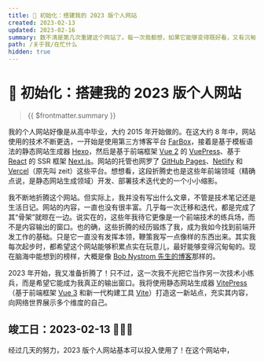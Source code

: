 ```yaml
---
title: 🔄 初始化：搭建我的 2023 版个人网站
created: 2023-02-13
updated: 2023-02-16
summary: 数不清是第几次重建这个网站了。每一次我都想，如果它能够变得既好看，又有沉甸甸的内容积累，那就太好了。这一次，当然也不例外。
path: /关于我/在忙什么
hidden: true
---
```


# 🔄 初始化：搭建我的 2023 版个人网站

> {{ $frontmatter.summary }}

我的个人网站好像是从高中毕业，大约 2015 年开始做的。在这大约 8 年中，网站使用的技术不断更迭，一开始是使用第三方博客平台 [FarBox](https://www.farbox.org/)，接着是基于模板语法的静态网站生成器 [Hexo](https://hexo.io)，然后是基于前端框架 [Vue 2](https://v2.vuejs.org) 的 [VuePress](https://vuepress.vuejs.org)、基于 [React](https://reactjs.org) 的 SSR 框架 [Next.js](https://nextjs.org)。网站的托管也网罗了 [GitHub Pages](https://pages.github.com)、[Netlify](https://netlify.com) 和 [Vercel](https://vercel.com)（原先叫 zeit）这些平台。想想看，这段折腾史也是这些年前端领域（精确点说，是静态网站生成领域）开发、部署技术迭代史的一个小小缩影。

我不断地折腾这个网站。但实际上，我并没有写出什么文章，不管是技术笔记还是生活日记。网站的内容，一直也没有很丰富。几乎每一次迁移和迭代，都是完成了其“骨架”就晾在一边。说实在的，这些年我待它更像是一个前端技术的练兵场，而不是内容输出的窗口。也的确，这些折腾的经历锻炼了我，成为我如今找到前端开发工作的基础。只是它一直没有发挥本领，鞭策我写一点像样的东西出来。其实我每次起步时，都希望这个网站能够积累点实在玩意儿，最好能够变得沉甸甸的。现在脑海中能想到的榜样，大概是像 [Bob Nystrom 先生的博客](https://stuffwithstuff.com)那样的。

2023 年开始，我又准备折腾了！只不过，这一次我不光把它当作另一次技术小练兵，而是希望它能成为我真正的输出窗口。我将使用静态网站生成器 [VitePress](https://vitepress.vuejs.org)（基于前端框架 [Vue 3](https://vuejs.org) 和新一代构建工具 [Vite](https://vitejs.dev)）打造这一新站点，充实其内容，向网络世界展示多个维度的自己。

## 竣工日：2023-02-13 🥳🥳🥳

经过几天的努力，2023 版个人网站基本可以投入使用了！在这个网站中，<!-- TODO -->

<!-- TODO -->

<!-- 网站目前设立[「生活瞬间」](/life/)、[「书房」](/reading/)、[「游戏小窝」](/game/)、[「技术笔记」](/tech/)四个主要专栏，内容尚待思考。除此之外再设[「关于洋屁君」](/about/)专栏，其中包括自我介绍文章、网站更新计划、更新记录和历史文章列表。尤其是[「洋屁君在忙什么？」](/about/plan/)这一栏目，我想将网站内容和功能上的更新计划及时张贴在此，并将更新记录也存档在此。 -->
